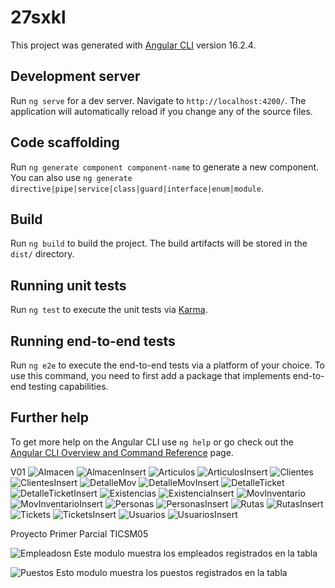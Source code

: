 # 27sxkl

This project was generated with [Angular CLI](https://github.com/angular/angular-cli) version 16.2.4.

## Development server

Run `ng serve` for a dev server. Navigate to `http://localhost:4200/`. The application will automatically reload if you change any of the source files.

## Code scaffolding

Run `ng generate component component-name` to generate a new component. You can also use `ng generate directive|pipe|service|class|guard|interface|enum|module`.

## Build

Run `ng build` to build the project. The build artifacts will be stored in the `dist/` directory.

## Running unit tests

Run `ng test` to execute the unit tests via [Karma](https://karma-runner.github.io).

## Running end-to-end tests

Run `ng e2e` to execute the end-to-end tests via a platform of your choice. To use this command, you need to first add a package that implements end-to-end testing capabilities.

## Further help

To get more help on the Angular CLI use `ng help` or go check out the [Angular CLI Overview and Command Reference](https://angular.io/cli) page.

V01
![Almacen](image.png)
![AlmacenInsert](image-1.png)
![Articulos](image-2.png)
![ArticulosInsert](image-3.png)
![Clientes](image-4.png)
![ClientesInsert](image-5.png)
![DetalleMov](image-6.png)
![DetalleMovInsert](image-7.png)
![DetalleTicket](image-9.png)
![DetalleTicketInsert](image-12.png)
![Existencias](image-10.png)
![ExistenciaInsert](image-11.png)
![MovInventario](image-13.png)
![MovInventarioInsert](image-14.png)
![Personas](image-15.png)
![PersonasInsert](image-16.png)
![Rutas](image-17.png)
![RutasInsert](image-18.png)
![Tickets](image-19.png)
![TicketsInsert](image-20.png)
![Usuarios](image-21.png)
![UsuariosInsert](image-22.png)

Proyecto Primer Parcial TICSM05

![Empleadosn](image-23.png)
Este modulo muestra los empleados registrados en la tabla

![Puestos](image-24.png)
Esto modulo muestra los puestos registrados en la tabla
